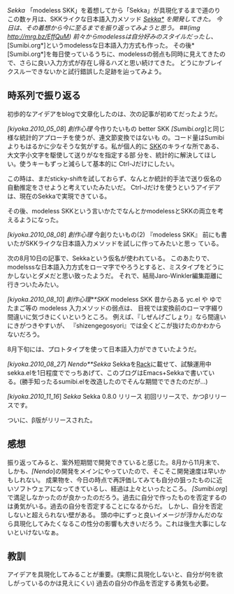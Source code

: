 *Sekka* 「modeless SKK」を着想してから「Sekka」が具現化するまで道のり
この数ヶ月は、SKKライクな日本語入力メソッド *[Sekka*](石火) を開発してきた。
今日は、その着想から今に至るまでを振り返ってみようと思う。
 ##(img http://mrg.bz/EffQuM)
前々からmodelessは自分好みのスタイルだったし、*[Sumibi.org*]というmodelessな日本語入力方式も作った。
その後*[Sumibi.org*]を毎日使っているうちに、modelessの弱点も同時に見えてきたので、さらに良い入力方式が存在し得るハズと思い続けてきた。
どうにかブレイクスルーできないかと試行錯誤した足跡を辿ってみよう。

## 時系列で振り返る

初歩的なアイデアをblogで文章化したのは、次の記事が初めてだったようだ。

 *[kiyoka.2010_05_08*] *創作心理* 今作りたいもの
  better SKK
    *[Sumibi.org*]と同じ様な統計的アプローチを使うが、連文節変換ではないも
    の。コード量はSumibiよりもはるかに少なそうな気がする。私が個人的に
    [SKK](http://openlab.ring.gr.jp/skk/index-j.html)のキライな所である、大文字小文字を駆使して送りがなを指定する部
    分を、統計的に解決してほしい。使うキーもずっと減らして基本的に
    Ctrl-Jだけにしたい。

この時は、まだsticky-shiftを試しておらず、なんとか統計的手法で送り仮名の自動推定をさせようと考えていたみたいだ。
Ctrl-Jだけを使うというアイデアは、現在のSekkaで実現できている。

その後、modeless SKKという言いかたでなんとかmodelessとSKKの両立を考えるようになった。

 *[kiyoka.2010_08_08*] *創作心理* 今創りたいもの(2) 『modeless SKK』
   前にも書いたがSKKライクな日本語入力メソッドを試しに作ってみたいと思っ
   ている。

次の8月10日の記事で、Sekkaという仮名が使われている。
このあたりで、modelsssな日本語入力方式をローマ字でやろうとすると、ミスタイプをどうにかしないとダメだと思い致ったようだ。
それで、結局Jaro-Winkler編集距離に行きついたみたい。

 *[kiyoka.2010_08_10*] *創作心理**SKK* modeless SKK
   昔からある yc.el や ゆでたまご等の modeless 入力メソッドの弱点は、
   目視では変換前のローマ字綴り間違いに気づきにくいというところ。
   例えば、『しぜんげごしょり』なら間違いにきがつきやすいが、
   『shizengegosyori』では全くどこが抜けたのかわからないだろう。

8月下旬には、プロトタイプを使って日本語入力ができていたようだ。

 *[kiyoka.2010_08_27*] *Nendo**Sekka* Sekkaを[Rack](http://rack.rubyforge.org/)に載せて、試験運用中
   sekka.elを1日程度ででっちあげて、このブログはEmacs+Sekkaで書いてい
   る。(勝手知ったるsumibi.elを改造したのでそんな期間でできたのだが…)

 *[kiyoka.2010_11_16*] *Sekka* Sekka 0.8.0 リリース
   初回リリースで、かつβリリースです。

ついに、β版がリリースされた。

## 感想
振り返ってみると、案外短期間で開発できていると感じた。8月から11月末で、しかも、*[Nendo*]の開発をメインにやっていたので、そこそこ開発速度は早いかもしれない。
成果物を、今日の時点で再評価してみても自分の狙ったものに近いソフトウェアになってきているし、経過は上々といったところ。
*[Sumibi.org*]で満足しなかったのが良かったのだろう。過去に自分で作ったものを否定するのは勇気がいる。過去の自分を否定することになるからだ。
しかし、自分を否定しないと超えられない壁がある。
頭の中にずっと良いイメージが浮かんだのなら具現化してみたくなるこの性分の影響も大きいだろう。これは後生大事にしないといけないなぁ。

## 教訓
アイデアを具現化してみることが重要。(実際に具現化しないと、自分が何を欲しがっているのかは見えにくい)
過去の自分の作品を否定する勇気も必要。
